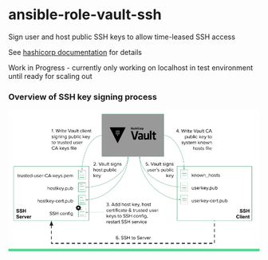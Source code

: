 ansible-role-vault-ssh
======================

Sign user and host public SSH keys to allow time-leased SSH access

See [hashicorp documentation](https://www.vaultproject.io/docs/secrets/ssh/signed-ssh-certificates.html) for details

Work in Progress - currently only working on localhost in test environment until ready for scaling out

### Overview of SSH key signing process
![Alt text](/images/key-signing-overview.png "Key signing overview")

